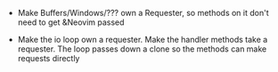 * Make Buffers/Windows/??? own a Requester, so methods on it don't need to get &Neovim passed

* Make the io loop own a requester. Make the handler methods take a requester. The loop passes
  down a clone so the methods can make requests directly
